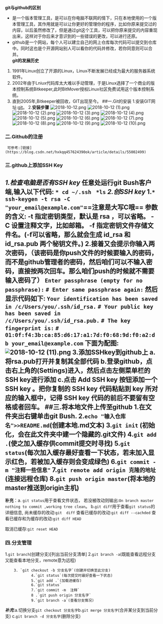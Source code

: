 **git与github的区别**

- 是一个版本管理工具，是可以在你电脑不联网的情下，只在本地使用的一个版本管理工具，其作用就是可以让你更好的管理你的程序，比如你原来提交过的内容，以后虽然修改了，但是通过git这个工具，可以把你原来提交的内容重现出来，这样对于你后来才意识到的一些错误的更改，可以进行还原。
- github是一个网站，每个人可以建立自己的网上仓库每次代码可以提交到仓库中。同时这也是个开源网站别人可以看你的代码并修改，若你同意则可以合并。  
  **git的发展历史**  
1. 1991年Linux创立了开源的Linux，Linux不断发展已经成为最大的服务器系统软件。
 2. 2002年由于Lniux代码库太大难以手动管理，于是Linux选择了一个商业的版本控制系统Bitkeeper,此时BitMover授权Linux社区免费试用这个版本控制系统。
3. 直到2005年,Bitkeeper被回收，GIT出现至今。
  ##一.Git的安装
  1.安装GIT网址:[git](https://git-scm.com/)。
  2.**安装步骤**
  ![2018-10-12.png](https://upload-images.jianshu.io/upload_images/14423235-79bce9c6e50b0ac0.png?imageMogr2/auto-orient/strip%7CimageView2/2/w/1240)
  ![2018-10-12 (1).png](https://upload-images.jianshu.io/upload_images/14423235-a533befe99ac058d.png?imageMogr2/auto-orient/strip%7CimageView2/2/w/1240)
  ![2018-10-12 (2).png](https://upload-images.jianshu.io/upload_images/14423235-373ee2246918aa75.png?imageMogr2/auto-orient/strip%7CimageView2/2/w/1240)
  ![2018-10-12 (3).png](https://upload-images.jianshu.io/upload_images/14423235-552a3bec7790ec60.png?imageMogr2/auto-orient/strip%7CimageView2/2/w/1240)
  ![2018-10-12 (4).png](https://upload-images.jianshu.io/upload_images/14423235-cc4ec042f681cfb1.png?imageMogr2/auto-orient/strip%7CimageView2/2/w/1240)
  ![2018-10-12 (5).png](https://upload-images.jianshu.io/upload_images/14423235-e265cfc1f339f6b4.png?imageMogr2/auto-orient/strip%7CimageView2/2/w/1240)
  ![2018-10-12 (6).png](https://upload-images.jianshu.io/upload_images/14423235-d86560044c12616b.png?imageMogr2/auto-orient/strip%7CimageView2/2/w/1240)
  ![2018-10-12 (7).png](https://upload-images.jianshu.io/upload_images/14423235-ab29382b03d95162.png?imageMogr2/auto-orient/strip%7CimageView2/2/w/1240)
  ![2018-10-12 (8).png](https://upload-images.jianshu.io/upload_images/14423235-b24bfabf1a3b8335.png?imageMogr2/auto-orient/strip%7CimageView2/2/w/1240)
  ![2018-10-12 (9).png](https://upload-images.jianshu.io/upload_images/14423235-21425092f60be54e.png?imageMogr2/auto-orient/strip%7CimageView2/2/w/1240)
  ![2018-10-12 (10).png](https://upload-images.jianshu.io/upload_images/14423235-655139575cccd0a7.png?imageMogr2/auto-orient/strip%7CimageView2/2/w/1240)

  ### 二.Github的注册

     可参考:[链接](https://blog.csdn.net/hxkqq457624390ok/article/details/55002499)

  ### 三.github上添加SSH Key

  ***1.检查电脑是否有SSH key***
  任意处运行git Bush客户端,输入以下代码:
  `* cd ~/.ssh`
  ` *ls`
  ***2.创SSH key***
  **1.**`* ssh-keygen -t rsa -C "your_email@example.com"`==注意是大写C哦==
  参数的含义:
  -t 指定密钥类型，默认是 rsa ，可以省略。
  -C 设置注释文字，比如邮箱。
  -f 指定密钥文件存储文件名。(-f可以省略，那么就会生成 id_rsa 和 id_rsa.pub 两个秘钥文件。)
  **2.**接着又会提示你输入两次密码，（该密码是你push文件的时候要输入的密码，而不是github管理者的密码，然后咱们可以不输入密码，直接按两次回车。那么咱们push的时候就不需要输入密码了）
  `Enter passphrase (empty for no passphrase):` 
  `# Enter same passphrase again:`
  然后显示代码如下:
  `Your identification has been saved in /c/Users/you/.ssh/id_rsa.`
  `# Your public key has been saved in /c/Users/you/.ssh/id_rsa.pub.`
  `# The key fingerprint is:`
  `# 01:0f:f4:3b:ca:85:d6:17:a1:7d:f0:68:9d:f0:a2:db your_email@example.com`
  下面为配图:![2018-10-12 (11).png](https://upload-images.jianshu.io/upload_images/14423235-fe22cdbea0930a68.png?imageMogr2/auto-orient/strip%7CimageView2/2/w/1240)
  **3.**添加SSHkey到github上
  a.将rsa.pub打开并复制其全部代码
  b.登录github，点击右上角的(Settings)进入，然后点击左侧菜单栏的SSH key进行添加
  c.点击 Add SSH key 按钮添加一个 SSH key 。把你复制的 SSH key 代码粘贴到 key 所对应的输入框中，记得 SSH key 代码的前后不要留有空格或者回车。
  ##三.将本地文件上传至github
  1.在文件夹出右键单击git Bush.
  2.`echo "输入仓库名">>README.md`(创建本地.md文本)
  3.`git init` (初始化，会在此文件夹中建一个隐藏的**.git文件**)
  4.`git add .`(使之加入缓存供commit提交时寻找)
  5.`git status`(每次加入缓存最好查看一下状态，若未加入显示**红色**，若被加入缓存则会变成绿色)
  6.`git commit -m "注释一些信息"`
  7.`git remote add origin 克隆的地址`(连接远程仓库)
  8.`git push origin master`(将本地的master推送到origin主机) 
----
**补充**：a. `git status`用于查看文件状态，
​                     若没被改动则输出:`On branch master`
​                                                   `nothing to commit ,working tree clean`。
b.`git diff`用于查看`git status`的详细信息,
尚未缓存的改动:`git  diff`
查看已缓存的改动:`git diff --cachded`
查看已缓存和为缓存的改动:`git diff HEAD`

取消已缓存:`git reset HEAD`

### 四.分支管理

 1.`git branch`(创建分支)[列出当前分支清单]
​        2.`git branch -a`(既能查看远程分支又能查看本地分支，remote意为远程)

        3. `git checkout -b 分支名字`(创建并切换至此分支)
                4.`git status`(每次提交时最好查看一下状态)
        ​        5.`git add .`(加载进缓存)  
        ​        6.`git status`
        ​        7.`git commit -m  注释`
        ​        8 .`git push origin 分支名字`
        ​        9.`git branch -a`(查看分支情况)
***补充***:a.切换分支`git checkout 分支名字`
                ​                b.`git merge 分支名字`(合并某分支到当前分支)
                ​                c.`git branch -d 分支名字`(删除分支)